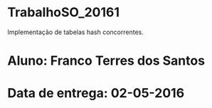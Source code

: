 # TrabalhoSO_20161
Implementação de tabelas hash concorrentes.

# Aluno: Franco Terres dos Santos
# Data de entrega: 02-05-2016
